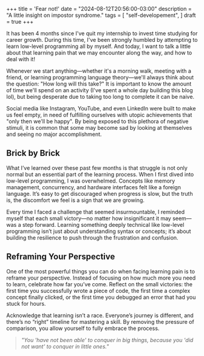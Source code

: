 +++
title = 'Fear not!'
date = "2024-08-12T20:56:00-03:00"
description = "A little insight on impostor syndrome."
tags = [
    "self-developement",
]
draft = true
+++

It has been 4 months since I've quit my internship to invest time studying for career growth. During this time, I've been strongly humbled by attempting to learn low-level programming all by myself. And today, I want to talk a little about that learning pain that we may encounter along the way, and how to deal with it!

Whenever we start anything—whether it's a morning walk, meeting with a friend, or learning programming language theory—we'll always think about the question: "How long will this take?" It is important to know the amount of time we'll spend on an activity (I've spent a whole day building this blog lol), but being desperate due to taking too long to complete it can be naive.

Social media like Instagram, YouTube, and even LinkedIn were built to make us feel empty, in need of fulfilling ourselves with utopic achievements that "only then we'll be happy". By being exposed to this plethora of negative stimuli, it is common that some may become sad by looking at themselves and seeing no major accomplishment.

## Brick by Brick
What I’ve learned over these past few months is that struggle is not only normal but an essential part of the learning process. When I first dived into low-level programming, I was overwhelmed. Concepts like memory management, concurrency, and hardware interfaces felt like a foreign language. It’s easy to get discouraged when progress is slow, but the truth is, the discomfort we feel is a sign that we are growing.

Every time I faced a challenge that seemed insurmountable, I reminded myself that each small victory—no matter how insignificant it may seem—was a step forward. Learning something deeply technical like low-level programming isn’t just about understanding syntax or concepts; it’s about building the resilience to push through the frustration and confusion.

## Reframing Your Perspective
One of the most powerful things you can do when facing learning pain is to reframe your perspective. Instead of focusing on how much more you need to learn, celebrate how far you’ve come. Reflect on the small victories: the first time you successfully wrote a piece of code, the first time a complex concept finally clicked, or the first time you debugged an error that had you stuck for hours.

Acknowledge that learning isn’t a race. Everyone’s journey is different, and there’s no “right” timeline for mastering a skill. By removing the pressure of comparison, you allow yourself to fully embrace the process.

> _"You 'have not been able' to conquer in big things, because you 'did not want' to conquer in little ones."_

